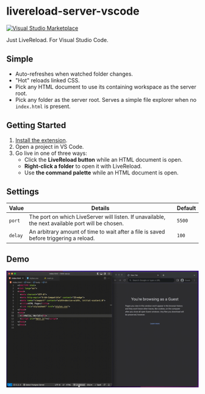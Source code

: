 # livereload-server-vscode

[![Visual Studio Marketplace](https://vsmarketplacebadge.apphb.com/version/thebearingedge.livereload-server.svg)](https://marketplace.visualstudio.com/items?itemName=thebearingedge.livereload-server)

Just LiveReload. For Visual Studio Code.

## Simple

- Auto-refreshes when watched folder changes.
- "Hot" reloads linked CSS.
- Pick any HTML document to use its containing workspace as the server root.
- Pick any folder as the server root. Serves a simple file explorer when no `index.html` is present.

## Getting Started

1. [Install the extension](https://marketplace.visualstudio.com/items?itemName=thebearingedge.livereload-server).
1. Open a project in VS Code.
1. Go live in one of three ways:
    - Click the **LiveReload button** while an HTML document is open.
    - **Right-click a folder** to open it with LiveReload.
    - Use **the command palette** while an HTML document is open.

## Settings

| Value   | Details                                                                                           | Default |
| ------- | ------------------------------------------------------------------------------------------------- | ------- |
| `port`  | The port on which LiveServer will listen. If unavailable, the next available port will be chosen. | `5500`  |
| `delay` | An arbitrary amount of time to wait after a file is saved before triggering a reload.             | `100`   |

## Demo

![Interpolated Values](https://raw.githubusercontent.com/thebearingedge/livereload-server-vscode/main/images/livereload-server.gif)

